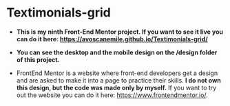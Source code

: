 # Textimonials-grid
- **This is my ninth Front-End Mentor project. If you want to see it live you can do it here: https://avoscanemile.github.io/Textimonials-grid/**

- **You can see the desktop and the mobile design on the /design folder of this project.**

- FrontEnd Mentor is a website where front-end developers get a design and are asked to make it into a page to practice their skills. **I do not own this design, but the code was made only by myself.** If you want to try out the website you can do it here: https://www.frontendmentor.io/.
